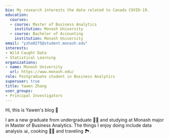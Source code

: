 ```yaml
---
bio: My research interests the data related to Canada COVID-19.
education:
  courses:
  - course: Master of Business Analytics
    institution: Monash University
  - course: Bachelor of Accounting
    institution: Monash University
email: "yzha0275@student.monash.edu"
interests:
- Wild Caught Data
- Statistical Learning
organizations:
- name: Monash University
  url: https://www.monash.edu/
role: Postgraduate student in Business Analytics
superuser: true
title: Yawen Zhang
user_groups:
- Principal Investigators
---
```


Hi, this is Yawen's blog :thought_balloon:
  
I am a new graduate from undergraduate :woman_student: and studying at Monash major in Master of Business Analytics. The things I enjoy doing include data analysis :bar_chart:, cooking :woman_cook: and traveling :national_park:. 
